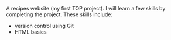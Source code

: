 A recipes website (my first TOP project).
I will learn a few skills by completing the project. These skills include:
- version control using Git
- HTML basics